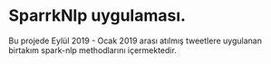 # SparrkNlp uygulaması. 
Bu projede Eylül 2019 - Ocak 2019 arası atılmış tweetlere uygulanan birtakım spark-nlp methodlarını içermektedir. 
